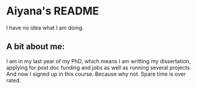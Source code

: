 Aiyana's README
=====================================
I have no idea what I am doing.

## A bit about me: 

I am in my last year of my PhD, which means I am writting my dissertation, applying for post doc funding and jobs as well as running several projects. And now I signed up in this course. Because why not. Spare time is over rated. 

